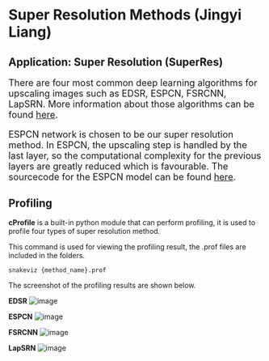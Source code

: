 # Super Resolution Methods (Jingyi Liang)

## Application: Super Resolution (SuperRes)

<font size = 4>

There are four most common deep learning algorithms for upscaling images such as EDSR, ESPCN, FSRCNN, LapSRN.
More information about those algorithms can be found [here](https://learnopencv.com/super-resolution-in-opencv/).

ESPCN network is chosen to be our super resolution method. In ESPCN, the upscaling step is handled by the last layer, so the computational complexity for the previous layers are greatly reduced which is favourable. The sourcecode for the ESPCN model can be found [here](https://keras.io/examples/vision/super_resolution_sub_pixel/).
    
</font>


## Profiling

**cProfile** is a built-in python module that can perform profiling, it is used to profile four types of super resolution method.

This command is used for viewing the profiling result, the .prof files are included in the folders.

    snakeviz {method_name}.prof 



The screenshot of the profiling results are shown below.

**EDSR**
![image](https://user-images.githubusercontent.com/85248151/175776908-79b19cc9-6d2a-4630-b81f-cb4ebab6dc4c.png)


**ESPCN**
![image](https://user-images.githubusercontent.com/85248151/175776958-61bf77da-a668-4cd8-8a08-8794ef17c172.png)


**FSRCNN**
![image](https://user-images.githubusercontent.com/85248151/175777012-08144f6f-1969-48c4-b0f0-ea9e83af37b9.png)


**LapSRN**
![image](https://user-images.githubusercontent.com/85248151/175777050-94fd3d0e-2b35-401d-b55f-c5f853582ec8.png)





